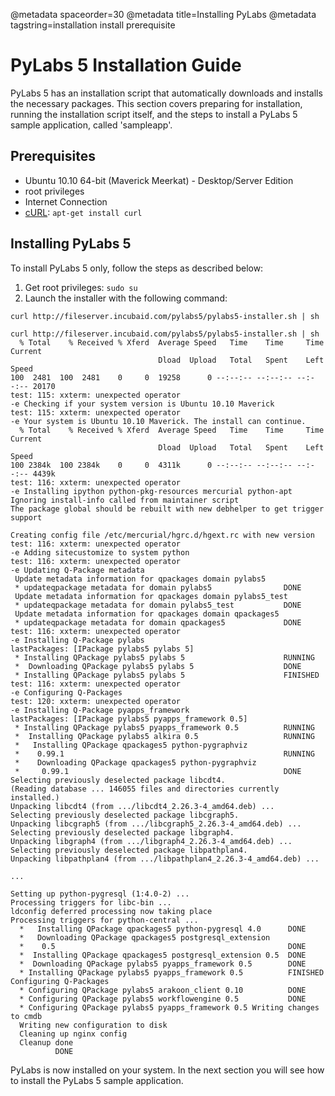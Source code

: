 @metadata spaceorder=30
@metadata title=Installing PyLabs
@metadata tagstring=installation install prerequisite

[curl]: http://curl.haxx.se/


# PyLabs 5 Installation Guide

PyLabs 5 has an installation script that automatically downloads and installs the necessary packages. This section covers preparing for installation, running the installation script itself, and the steps to install a PyLabs 5 sample application, called 'sampleapp'. 


## Prerequisites

* Ubuntu 10.10 64-bit (Maverick Meerkat) - Desktop/Server Edition
* root privileges
* Internet Connection
* [cURL][curl]: `apt-get install curl`


## Installing PyLabs 5

To install PyLabs 5 only, follow the steps as described below:

1. Get root privileges: `sudo su`
2. Launch the installer with the following command:

`curl http://fileserver.incubaid.com/pylabs5/pylabs5-installer.sh | sh`


    curl http://fileserver.incubaid.com/pylabs5/pylabs5-installer.sh | sh
      % Total    % Received % Xferd  Average Speed   Time    Time     Time  Current
                                     Dload  Upload   Total   Spent    Left  Speed
    100  2481  100  2481    0     0  19258      0 --:--:-- --:--:-- --:--:-- 20170
    test: 115: xxterm: unexpected operator
    -e Checking if your system version is Ubuntu 10.10 Maverick
    test: 115: xxterm: unexpected operator
    -e Your system is Ubuntu 10.10 Maverick. The install can continue.
      % Total    % Received % Xferd  Average Speed   Time    Time     Time  Current
                                     Dload  Upload   Total   Spent    Left  Speed
    100 2384k  100 2384k    0     0  4311k      0 --:--:-- --:--:-- --:--:-- 4439k
    test: 116: xxterm: unexpected operator
    -e Installing ipython python-pkg-resources mercurial python-apt
    Ignoring install-info called from maintainer script
    The package global should be rebuilt with new debhelper to get trigger support
    
    Creating config file /etc/mercurial/hgrc.d/hgext.rc with new version
    test: 116: xxterm: unexpected operator
    -e Adding sitecustomize to system python
    test: 116: xxterm: unexpected operator
    -e Updating Q-Package metadata
     Update metadata information for qpackages domain pylabs5
     * updateqpackage metadata for domain pylabs5                DONE
     Update metadata information for qpackages domain pylabs5_test
     * updateqpackage metadata for domain pylabs5_test           DONE
     Update metadata information for qpackages domain qpackages5
     * updateqpackage metadata for domain qpackages5             DONE
    test: 116: xxterm: unexpected operator
    -e Installing Q-Package pylabs
    lastPackages: [IPackage pylabs5 pylabs 5]
     * Installing QPackage pylabs5 pylabs 5                      RUNNING
     *  Downloading QPackage pylabs5 pylabs 5                    DONE
     * Installing QPackage pylabs5 pylabs 5                      FINISHED
    test: 116: xxterm: unexpected operator
    -e Configuring Q-Packages
    test: 120: xxterm: unexpected operator
    -e Installing Q-Package pyapps_framework
    lastPackages: [IPackage pylabs5 pyapps_framework 0.5]
     * Installing QPackage pylabs5 pyapps_framework 0.5          RUNNING
     *  Installing QPackage pylabs5 alkira 0.5                   RUNNING
     *   Installing QPackage qpackages5 python-pygraphviz
     *    0.99.1                                                 RUNNING
     *    Downloading QPackage qpackages5 python-pygraphviz
     *     0.99.1                                                DONE
    Selecting previously deselected package libcdt4.
    (Reading database ... 146055 files and directories currently installed.)
    Unpacking libcdt4 (from .../libcdt4_2.26.3-4_amd64.deb) ...
    Selecting previously deselected package libcgraph5.
    Unpacking libcgraph5 (from .../libcgraph5_2.26.3-4_amd64.deb) ...
    Selecting previously deselected package libgraph4.
    Unpacking libgraph4 (from .../libgraph4_2.26.3-4_amd64.deb) ...
    Selecting previously deselected package libpathplan4.
    Unpacking libpathplan4 (from .../libpathplan4_2.26.3-4_amd64.deb) ...
    
    ...
    
    Setting up python-pygresql (1:4.0-2) ...
    Processing triggers for libc-bin ...
    ldconfig deferred processing now taking place
    Processing triggers for python-central ...
      *   Installing QPackage qpackages5 python-pygresql 4.0      DONE
      *   Downloading QPackage qpackages5 postgresql_extension
      *    0.5                                                    DONE
      *  Installing QPackage qpackages5 postgresql_extension 0.5  DONE
      *  Downloading QPackage pylabs5 pyapps_framework 0.5        DONE
      * Installing QPackage pylabs5 pyapps_framework 0.5          FINISHED
    Configuring Q-Packages
      * Configuring QPackage pylabs5 arakoon_client 0.10          DONE
      * Configuring QPackage pylabs5 workflowengine 0.5           DONE
      * Configuring QPackage pylabs5 pyapps_framework 0.5 Writing changes to cmdb
      Writing new configuration to disk
      Cleaning up nginx config
      Cleanup done
              DONE

PyLabs is now installed on your system. In the next section you will see how to install the PyLabs 5 sample application.

